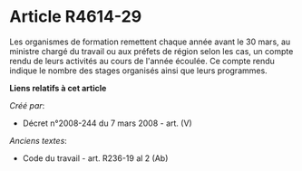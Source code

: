 # Article R4614-29

Les organismes de formation remettent chaque année avant le 30 mars, au ministre chargé du travail ou aux préfets de région
selon les cas, un compte rendu de leurs activités au cours de l'année écoulée. Ce compte rendu indique le nombre des stages
organisés ainsi que leurs programmes.

**Liens relatifs à cet article**

_Créé par_:

  - Décret n°2008-244 du 7 mars 2008 - art. (V)

_Anciens textes_:

  - Code du travail - art. R236-19 al 2 (Ab)
